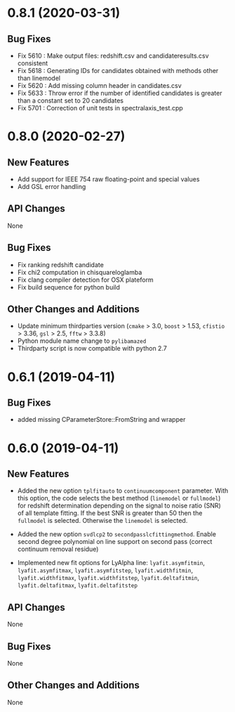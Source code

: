 # 0.8.1 (2020-03-31)

## Bug Fixes

* Fix 5610 : Make output files: redshift.csv and candidateresults.csv consistent
* Fix 5618 : Generating IDs for candidates obtained with methods other than linemodel
* Fix 5620 : Add missing column header in candidates.csv
* Fix 5633 : Throw error if the number of identified candidates is greater than a constant set to 20 candidates
* Fix 5701 : Correction of unit tests in spectralaxis_test.cpp

# 0.8.0 (2020-02-27)

## New Features

* Add support for IEEE 754 raw floating-point and special values
* Add GSL error handling

## API Changes
None

## Bug Fixes

* Fix ranking redshift candidate
* Fix chi2 computation in chisquareloglamba
* Fix clang compiler detection for OSX plateform
* Fix build sequence for python build

## Other Changes and Additions

* Update minimum thirdparties version (`cmake` > 3.0, `boost` > 1.53, `cfistio` > 3.36, `gsl` > 2.5, `fftw` > 3.3.8)
* Python module name change to `pylibamazed`
* Thirdparty script is now compatible with python 2.7


# 0.6.1 (2019-04-11)

## Bug Fixes

* added missing CParameterStore::FromString and wrapper

# 0.6.0 (2019-04-11)

## New Features

* Added the new option `tplfitauto` to `continuumcomponent`
  parameter. With this option, the code selects the best method
  (`linemodel` or `fullmodel`) for redshift determination depending on
  the signal to noise ratio (SNR) of all template fitting. If the best
  SNR is greater than 50 then the `fullmodel` is selected. Otherwise
  the `linemodel` is selected.

* Added the new option `svdlcp2` to
  `secondpasslcfittingmethod`. Enable second degree polynomial on line
  support on second pass (correct continuum removal residue)

* Implemented new fit options for LyAlpha line: `lyafit.asymfitmin`,
  `lyafit.asymfitmax`, `lyafit.asymfitstep`, `lyafit.widthfitmin`,
  `lyafit.widthfitmax`, `lyafit.widthfitstep`, `lyafit.deltafitmin`,
  `lyafit.deltafitmax`, `lyafit.deltafitstep`

## API Changes
None

## Bug Fixes
None

## Other Changes and Additions
None
